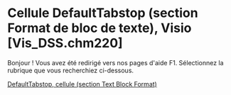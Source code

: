
# Cellule DefaultTabstop (section Format de bloc de texte), Visio [Vis_DSS.chm220]

Bonjour ! Vous avez été redirigé vers nos pages d'aide F1. Sélectionnez la rubrique que vous recherchiez ci-dessous.

[DefaultTabstop, cellule (section Text Block Format)](http://msdn.microsoft.com/library/3b3e458a-206c-8699-8bf7-da80f4350706%28Office.15%29.aspx)
